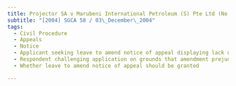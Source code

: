 ```yaml
---
title: Projector SA v Marubeni International Petroleum (S) Pte Ltd (No 2) 
subtitle: "[2004] SGCA 58 / 03\_December\_2004"
tags:
  - Civil Procedure
  - Appeals
  - Notice
  - Applicant seeking leave to amend notice of appeal displaying lack of candour as to reason for seeking amendment
  - Respondent challenging application on grounds that amendment prejudicial
  - Whether leave to amend notice of appeal should be granted

---
```


